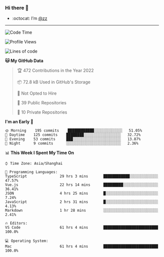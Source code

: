 ### Hi there 👋

- :octocat: I’m [@zz](https://github.com/holazz)

---

<!--START_SECTION:waka-->
![Code Time](http://img.shields.io/badge/Code%20Time-0%20secs-blue)

![Profile Views](http://img.shields.io/badge/Profile%20Views-5-blue)

![Lines of code](https://img.shields.io/badge/From%20Hello%20World%20I%27ve%20Written-736%20Thousand%20lines%20of%20code-blue)

**🐱 My GitHub Data** 

> 🏆 472 Contributions in the Year 2022
 > 
> 📦 72.8 kB Used in GitHub's Storage 
 > 
> 🚫 Not Opted to Hire
 > 
> 📜 39 Public Repositories 
 > 
> 🔑 10 Private Repositories  
 > 
**I'm an Early 🐤** 

```text
🌞 Morning    195 commits    ████████████░░░░░░░░░░░░░   51.05% 
🌆 Daytime    125 commits    ████████░░░░░░░░░░░░░░░░░   32.72% 
🌃 Evening    53 commits     ███░░░░░░░░░░░░░░░░░░░░░░   13.87% 
🌙 Night      9 commits      ░░░░░░░░░░░░░░░░░░░░░░░░░   2.36%

```


📊 **This Week I Spent My Time On** 

```text
⌚︎ Time Zone: Asia/Shanghai

💬 Programming Languages: 
TypeScript               29 hrs 3 mins       ████████████░░░░░░░░░░░░░   47.57% 
Vue.js                   22 hrs 14 mins      █████████░░░░░░░░░░░░░░░░   36.41% 
JSON                     4 hrs 25 mins       █░░░░░░░░░░░░░░░░░░░░░░░░   7.24% 
JavaScript               2 hrs 31 mins       █░░░░░░░░░░░░░░░░░░░░░░░░   4.13% 
Markdown                 1 hr 28 mins        ░░░░░░░░░░░░░░░░░░░░░░░░░   2.41%

🔥 Editors: 
VS Code                  61 hrs 4 mins       █████████████████████████   100.0%

💻 Operating System: 
Mac                      61 hrs 4 mins       █████████████████████████   100.0%

```


<!--END_SECTION:waka-->
